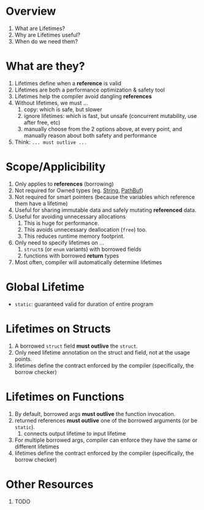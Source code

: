 # Overview

1. What are Lifetimes?
1. Why are Lifetimes useful?
1. When do we need them?

# What are they?

1. Lifetimes define when a **reference** is valid
1. Lifetimes are both a performance optimization & safety tool
1. Lifetimes help the compiler avoid dangling **references**
1. Without lifetimes, we must ...
    1. copy: which is safe, but slower
    1. ignore lifetimes: which is fast, but unsafe (concurrent mutability, use after free, etc)
    1. manually choose from the 2 options above, at every point, and manually reason about both safety and performance
1. Think: `... must outlive ...`



# Scope/Applicibility

1. Only applies to **references** (borrowing)
1. Not required for Owned types (eg. [String](https://doc.rust-lang.org/std/string/struct.String.html), [PathBuf](https://doc.rust-lang.org/stable/std/path/struct.PathBuf.html))
1. Not required for smart pointers (because the variables which reference them have a lifetime)
1. Useful for sharing immutable data and safely mutating **referenced** data.
1. Useful for avoiding unnecessary allocations
    1. This is huge for performance.
    1. This avoids unnecessary deallocation (`free`) too.
    1. This reduces runtime memory footprint.
1. Only need to specify lifetimes on ...
    1. `struct`s (or `enum` variants) with borrowed fields
    1. functions with borrowed **return** types
1. Most often, compiler will automatically determine lifetimes


# Global Lifetime

- `static`: guaranteed valid for duration of entire program


# Lifetimes on Structs
1. A borrowed `struct` field **must outlive** the `struct`.
2. Only need lifetime annotation on the struct and field, not at the usage points.
3. lifetimes define the contract enforced by the compiler (specifically, the borrow checker)


# Lifetimes on Functions
1. By default, borrowed args **must outlive** the function invocation.
1. returned references **must outlive** one of the borrowed arguments (or be `static`).
    1. connects output lifetime to input lifetime
1. For multiple borrowed args, compiler can enforce they have the same or different lifetimes
1. lifetimes define the contract enforced by the compiler (specifically, the borrow checker)


# Other Resources

1. TODO
